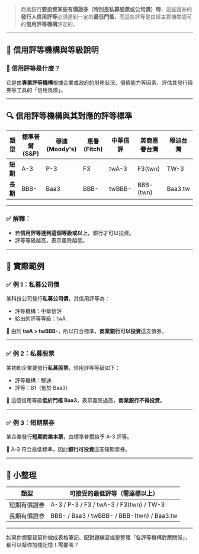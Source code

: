 > 商業銀行**要投資某些有價證券（特別是私募股票或公司債）時**，這些證券的**發行人信用評等**必須達到一定的**最低門檻**，而這些評等是由經主管機關認可的**信用評等機構**評定的。

---

## 🧾 信用評等機構與等級說明

### 📌 信用評等是什麼？
它是由**專業評等機構**根據企業或政府的財務狀況、償債能力等因素，評估其發行債券等工具的「信用風險」。

---

## 🔍 信用評等機構與其對應的評等標準

| 類型 | 標準普爾 (S&P) | 穆迪 (Moody's) | 惠譽 (Fitch) | 中華信評 | 英商惠譽台灣 | 穆迪台灣 |
|------|------------------|------------------|--------------|--------------|------------------|--------------|
| **短期** | A-3 | P-3 | F3 | twA-3 | F3(twn) | TW-3 |
| **長期** | BBB- | Baa3 | BBB- | twBBB- | BBB-(twn) | Baa3.tw |

---

### ✅ 解釋：
- 若**信用評等達到這個等級或以上**，銀行才可以投資。
- 評等等級越高，表示風險越低。

---

## 📌 實際範例

### ✅ 例 1：私募公司債
某科技公司發行**私募公司債**，其信用評等為：
- 評等機構：中華信評
- 給出的評等等級：twA

📌 由於 **twA > twBBB-**，所以符合標準，**商業銀行可以投資**這支債券。

---

### ✅ 例 2：私募股票
某初創企業要發行**私募股票**，信用評等等級如下：
- 評等機構：穆迪
- 評等：B1（低於 Baa3）

📌 這個信用等級**低於門檻 Baa3**，表示風險過高，**商業銀行不得投資**。

---

### ✅ 例 3：短期票券
某企業發行**短期商業本票**，由標準普爾給予 A-3 評等。

📌 A-3 符合最低標準，因此**銀行可投資**這支短期票券。

---

## 🎯 小整理

| 類型 | 可接受的最低評等（需達標以上） |
|------|-------------------------------|
| 短期有價證券 | A-3 / P-3 / F3 / twA-3 / F3(twn) / TW-3 |
| 長期有價證券 | BBB- / Baa3 / twBBB- / BBB-(twn) / Baa3.tw |

---

如果你想要我幫你做成表格筆記、配對題練習或是整理「各評等機構對應關係」，都可以幫你加強記憶！需要嗎？